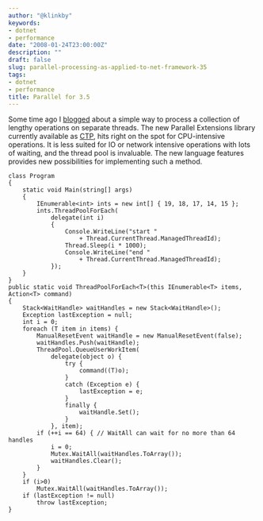 ```yaml
---
author: "@klinkby"
keywords:
- dotnet
- performance
date: "2008-01-24T23:00:00Z"
description: ""
draft: false
slug: parallel-processing-as-applied-to-net-framework-35
tags:
- dotnet
- performance
title: Parallel for 3.5
---
```



Some time ago I [ blogged](http://klinkby.wordpress.com/2007/07/03/parallel-processing/) about a simple way to process a collection of lengthy operations on separate threads. The new Parallel Extensions library currently available as [ CTP](http://www.microsoft.com/downloads/details.aspx?FamilyID=e848dc1d-5be3-4941-8705-024bc7f180ba&displaylang=en), hits right on the spot for CPU-intensive operations. It is less suited for IO or network intensive operations with lots of waiting, and the thread pool is invaluable. The new language features provides new possibilities for implementing such a method.  

<pre class="csharpcode"><code><span class="kwrd">class</span> Program 
{ 
    <span class="kwrd">static</span> <span class="kwrd">void</span> Main(<span class="kwrd">string</span>[] args) 
    { 
        IEnumerable&lt;<span class="kwrd">int</span>&gt; ints = <span class="kwrd">new</span> <span class="kwrd">int</span>[] { 19, 18, 17, 14, 15 }; 
        ints.ThreadPoolForEach( 
            <span class="kwrd">delegate</span>(<span class="kwrd">int</span> i) 
            { 
                Console.WriteLine(<span class="str">"start "</span> 
                    + Thread.CurrentThread.ManagedThreadId); 
                Thread.Sleep(i * 1000); 
                Console.WriteLine(<span class="str">"end "</span> 
                    + Thread.CurrentThread.ManagedThreadId); 
            }); 
    } 
} 
<span class="kwrd">public</span> <span class="kwrd">static</span> <span class="kwrd">void</span> ThreadPoolForEach&lt;T&gt;(<span class="kwrd">this</span> IEnumerable&lt;T&gt; items, Action&lt;T&gt; command)
{
    Stack&lt;WaitHandle&gt; waitHandles = <span class="kwrd">new</span> Stack&lt;WaitHandle&gt;();            
    Exception lastException = <span class="kwrd">null</span>;
    <span class="kwrd">int</span> i = 0;
    <span class="kwrd">foreach</span> (T item <span class="kwrd">in</span> items) {
        ManualResetEvent waitHandle = <span class="kwrd">new</span> ManualResetEvent(<span class="kwrd">false</span>);
        waitHandles.Push(waitHandle);
        ThreadPool.QueueUserWorkItem(
            <span class="kwrd">delegate</span>(<span class="kwrd">object</span> o) {
                <span class="kwrd">try</span> {
                    command((T)o);
                }
                <span class="kwrd">catch</span> (Exception e) {
                    lastException = e;
                }
                <span class="kwrd">finally</span> {
                    waitHandle.Set();
                }
            }, item);
        <span class="kwrd">if</span> (++i == 64) { <span class="rem">// WaitAll can wait for no more than 64 handles</span>
            i = 0;
            Mutex.WaitAll(waitHandles.ToArray());
            waitHandles.Clear();
        }
    }
    <span class="kwrd">if</span> (i&gt;0)
        Mutex.WaitAll(waitHandles.ToArray());
    <span class="kwrd">if</span> (lastException != <span class="kwrd">null</span>)
        <span class="kwrd">throw</span> lastException;
}</code></pre>


